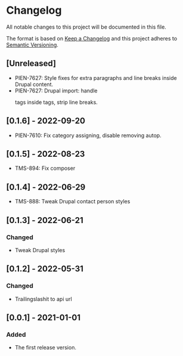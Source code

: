 # Changelog

All notable changes to this project will be documented in this file.

The format is based on [Keep a Changelog][keep-changelog]
and this project adheres to [Semantic Versioning][semver].

## [Unreleased]

- PIEN-7627: Style fixes for extra paragraphs and line breaks inside Drupal content.
- PIEN-7627: Drupal import: handle <p> tags inside <a> tags, strip line breaks.

## [0.1.6] - 2022-09-20

- PIEN-7610: Fix category assigning, disable removing autop.

## [0.1.5] - 2022-08-23

- TMS-894: Fix composer

## [0.1.4] - 2022-06-29

- TMS-888: Tweak Drupal contact person styles

## [0.1.3] - 2022-06-21

### Changed

- Tweak Drupal styles

## [0.1.2] - 2022-05-31

### Changed

- Trailingslashit to api url

## [0.0.1] - 2021-01-01

### Added

- The first release version.

[keep-changelog]: http://keepachangelog.com/en/1.0.0/

[semver]: http://semver.org/spec/v2.0.0.html
